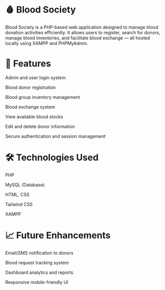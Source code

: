 # 🩸 Blood Society
Blood Society is a PHP-based web application designed to manage blood donation activities efficiently. It allows users to register, search for donors, manage blood inventories, and facilitate blood exchange — all hosted locally using XAMPP and PHPMyAdmin.

# 🚀 Features
Admin and user login system

Blood donor registration

Blood group inventory management

Blood exchange system

View available blood stocks

Edit and delete donor information

Secure authentication and session management

# 🛠️ Technologies Used
PHP

MySQL (Database)

HTML, CSS

Tailwind CSS

XAMPP
# 📈 Future Enhancements
Email/SMS notification to donors

Blood request tracking system

Dashboard analytics and reports

Responsive mobile-friendly UI

